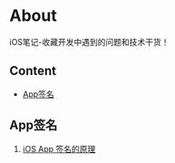 # About
iOS笔记-收藏开发中遇到的问题和技术干货！

## Content
- [App签名](#app-sign)

## App签名
1. [iOS App 签名的原理](http://wereadteam.github.io/2017/03/13/Signature/)